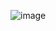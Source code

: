 ![image](https://github.com/kelly-adkins/meet-me/assets/146041168/bd27db5c-280b-4e2f-b7e9-4d3267266f0a)
